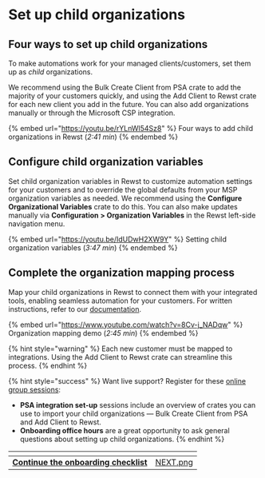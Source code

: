 # Set up child organizations

## Four ways to set up child organizations

To make automations work for your managed clients/customers, set them up as _child_ organizations.&#x20;

We recommend using the Bulk Create Client from PSA crate to add the majority of your customers quickly, and using the Add Client to Rewst crate for each new client you add in the future. You can also add organizations manually or through the Microsoft CSP integration.

{% embed url="https://youtu.be/rYLnWl54Sz8" %}
Four ways to add child organizations in Rewst (_2:41 min_)
{% endembed %}

## Configure child organization variables

Set child organization variables in Rewst to customize automation settings for your customers and to override the global defaults from your MSP organization variables as needed. We recommend using the **Configure Organizational Variables** crate to do this. You can also make updates manually via **Configuration > Organization Variables** in the Rewst left-side navigation menu.

{% embed url="https://youtu.be/IdUDwH2XW9Y" %}
Setting child organization variables (_3:47 min_)
{% endembed %}

## Complete the organization mapping process

Map your child organizations in Rewst to connect them with your integrated tools, enabling seamless automation for your customers. For written instructions, refer to our [documentation](https://docs.rewst.help/documentation/integrations/general/organization-mapping).

{% embed url="https://www.youtube.com/watch?v=8Cv-j_NADqw" %}
Organization mapping demo (_2:45 min_)
{% endembed %}

{% hint style="warning" %}
Each new customer must be mapped to integrations. Using the Add Client to Rewst crate can streamline this process.
{% endhint %}

{% hint style="success" %}
Want live support? Register for these [online group sessions](https://outlook.office365.com/book/RewstImplementation1@rewst.io/):

* **PSA integration set-up** sessions include an overview of crates you can use to import your child organizations — Bulk Create Client from PSA and Add Client to Rewst.
* **Onboarding office hours** are a great opportunity to ask general questions about setting up child organizations.
{% endhint %}

<table data-view="cards"><thead><tr><th></th><th data-hidden data-card-cover data-type="files"></th></tr></thead><tbody><tr><td><a href="./"><strong>Continue the onboarding checklist</strong></a></td><td><a href="../../../.gitbook/assets/NEXT.png">NEXT.png</a></td></tr></tbody></table>

